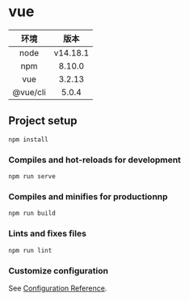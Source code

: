 # vue

|    环境    |    版本    |
|:--------:|:--------:|
|   node   | v14.18.1 |
|   npm    |  8.10.0  |
|   vue    |  3.2.13  |
| @vue/cli |  5.0.4   |

## Project setup
```
npm install
```

### Compiles and hot-reloads for development
```
npm run serve
```

### Compiles and minifies for productionnp
```
npm run build
```

### Lints and fixes files
```
npm run lint
```

### Customize configuration
See [Configuration Reference](https://cli.vuejs.org/config/).
